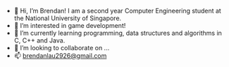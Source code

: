 - 👋 Hi, I’m Brendan! I am a second year Computer Engineering student at the National University of Singapore.
- 👀 I’m interested in game development!
- 🌱 I’m currently learning programming, data structures and algorithms in C, C++ and Java.
- 💞️ I’m looking to collaborate on ...
- 📫 brendanlau2926@gmail.com

<!---
brendanlsz/brendanlsz is a ✨ special ✨ repository because its `README.md` (this file) appears on your GitHub profile.
You can click the Preview link to take a look at your changes.
--->

